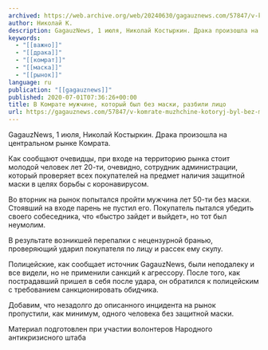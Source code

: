 ```yaml
---
archived: https://web.archive.org/web/20240630/gagauznews.com/57847/v-komrate-muzhchine-kotoryj-byl-bez-maski-razbili-litso.html
author: Николай К.
description: GagauzNews, 1 июля, Николай Костыркин. Драка произошла на центральном рынке Комрата. Как сообщают очевидцы, при входе на территорию рынка стоит молодой человек лет 20-ти, очевидно, сотрудник администрации, который проверяет всех покупателей на предмет наличия защитной маски в целях борьбы с коронавирусом. Во вторник на рынок попытался пройти мужчина лет 50-ти без маски. Стоявший на входе парень не пустил его. Покупатель пытался убедить своего собеседника, что «быстро зайдет и выйдет», но тот был неумолим. В результате возникшей перепалки с нецензурной бранью, проверяющий ударил покупателя по лицу и рассек ему скулу. Полицейские, как сообщает источник GagauzNews, были неподалеку и все видели, но […]
keywords:
  - "[[важно]]"
  - "[[драка]]"
  - "[[комрат]]"
  - "[[маска]]"
  - "[[рынок]]"
language: ru
publication: "[[gagauznews]]"
published: 2020-07-01T07:36:26+00:00
title: В Комрате мужчине, который был без маски, разбили лицо
url: https://gagauznews.com/57847/v-komrate-muzhchine-kotoryj-byl-bez-maski-razbili-litso.html
---
```


GagauzNews, 1 июля, Николай Костыркин. Драка произошла на центральном рынке Комрата.

Как сообщают очевидцы, при входе на территорию рынка стоит молодой человек лет 20-ти, очевидно, сотрудник администрации, который проверяет всех покупателей на предмет наличия защитной маски в целях борьбы с коронавирусом.

Во вторник на рынок попытался пройти мужчина лет 50-ти без маски. Стоявший на входе парень не пустил его. Покупатель пытался убедить своего собеседника, что «быстро зайдет и выйдет», но тот был неумолим.

В результате возникшей перепалки с нецензурной бранью, проверяющий ударил покупателя по лицу и рассек ему скулу.

Полицейские, как сообщает источник GagauzNews, были неподалеку и все видели, но не применили санкций к агрессору. После того, как пострадавший пришел в себя после удара, он обратился к полицейским с требованием санкционировать обидчика.

Добавим, что незадолго до описанного инцидента на рынок пропустили, как минимум, одного человека без защитной маски.

Материал подготовлен при участии волонтеров Народного антикризисного штаба